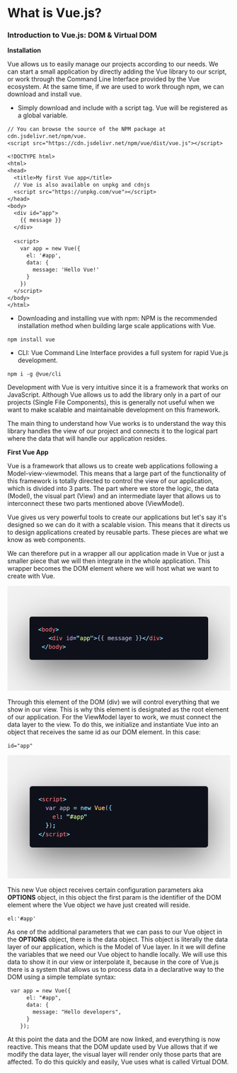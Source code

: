 # What is Vue.js?

### Introduction to Vue.js: DOM & Virtual DOM

**Installation**

Vue allows us to easily manage our projects according to our needs.
We can start a small application by directly adding the Vue library to our script, or work through the Command Line Interface provided by the Vue ecosystem.
At the same time, if we are used to work through npm, we can download and install vue.

- Simply download and include with a script tag. Vue will be registered as a global variable.

```
// You can browse the source of the NPM package at cdn.jsdelivr.net/npm/vue.
<script src="https://cdn.jsdelivr.net/npm/vue/dist/vue.js"></script>
```

```
<!DOCTYPE html>
<html>
<head>
  <title>My first Vue app</title>
  // Vue is also available on unpkg and cdnjs
  <script src="https://unpkg.com/vue"></script>
</head>
<body>
  <div id="app">
    {{ message }}
  </div>

  <script>
    var app = new Vue({
      el: '#app',
      data: {
        message: 'Hello Vue!'
      }
    })
  </script>
</body>
</html>
```

- Downloading and installing vue with npm: NPM is the recommended installation method when building large scale applications with Vue.

```
npm install vue
```

- CLI: Vue Command Line Interface provides a full system for rapid Vue.js development.

```
npm i -g @vue/cli
```

Development with Vue is very intuitive since it is a framework that works on JavaScript.
Although Vue allows us to add the library only in a part of our projects (Single File Components), this is generally not useful when we want to make scalable and maintainable development on this framework.

The main thing to understand how Vue works is to understand the way this library handles the view of our project and connects it to the logical part where the data that will handle our application resides.

**First Vue App**

Vue is a framework that allows us to create web applications following a Model-view-viewmodel. This means that a large part of the functionality of this framework is totally directed to control the view of our application, which is divided into 3 parts. The part where we store the logic, the data (Model), the visual part (View) and an intermediate layer that allows us to interconnect these two parts mentioned above (ViewModel).

Vue gives us very powerful tools to create our applications but let's say it's designed so we can do it with a scalable vision. This means that it directs us to design applications created by reusable parts. These pieces are what we know as web components.

We can therefore put in a wrapper all our application made in Vue or just a smaller piece that we will then integrate in the whole application. This wrapper becomes the DOM element where we will host what we want to create with Vue.

![rootElement](../assets/class1/rootElement.png)

Through this element of the DOM (div) we will control everything that we show in our view. This is why this element is designated as the root element of our application.
For the ViewModel layer to work, we must connect the data layer to the view. To do this, we initialize and instantiate Vue into an object that receives the same id as our DOM element. In this case:

```
id="app"
```

![vueInstance](../assets/class1/vueObject.png)

This new Vue object receives certain configuration parameters aka **OPTIONS** object, in this object the first param is the identifier of the DOM element where the Vue object we have just created will reside.

```
el:'#app'
```

As one of the additional parameters that we can pass to our Vue object in the **OPTIONS** object, there is the data object. This object is literally the data layer of our application, which is the Model of Vue layer. In it we will define the variables that we need our Vue object to handle locally.
We will use this data to show it in our view or interpolate it, because in the core of Vue.js there is a system that allows us to process data in a declarative way to the DOM using a simple template syntax:

```
 var app = new Vue({
      el: "#app",
      data: {
        message: "Hello developers",
      }
    });
```

At this point the data and the DOM are now linked, and everything is now reactive. This means that the DOM update used by Vue allows that if we modify the data layer, the visual layer will render only those parts that are affected. To do this quickly and easily, Vue uses what is called Virtual DOM.
